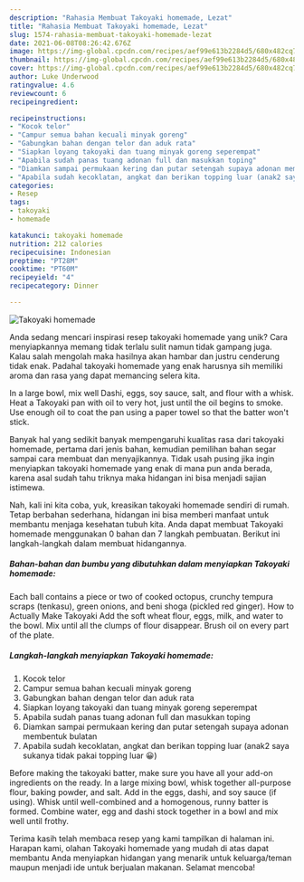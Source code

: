 ```yaml
---
description: "Rahasia Membuat Takoyaki homemade, Lezat"
title: "Rahasia Membuat Takoyaki homemade, Lezat"
slug: 1574-rahasia-membuat-takoyaki-homemade-lezat
date: 2021-06-08T08:26:42.676Z
image: https://img-global.cpcdn.com/recipes/aef99e613b2284d5/680x482cq70/takoyaki-homemade-foto-resep-utama.jpg
thumbnail: https://img-global.cpcdn.com/recipes/aef99e613b2284d5/680x482cq70/takoyaki-homemade-foto-resep-utama.jpg
cover: https://img-global.cpcdn.com/recipes/aef99e613b2284d5/680x482cq70/takoyaki-homemade-foto-resep-utama.jpg
author: Luke Underwood
ratingvalue: 4.6
reviewcount: 6
recipeingredient:

recipeinstructions:
- "Kocok telor"
- "Campur semua bahan kecuali minyak goreng"
- "Gabungkan bahan dengan telor dan aduk rata"
- "Siapkan loyang takoyaki dan tuang minyak goreng seperempat"
- "Apabila sudah panas tuang adonan full dan masukkan toping"
- "Diamkan sampai permukaan kering dan putar setengah supaya adonan membentuk bulatan"
- "Apabila sudah kecoklatan, angkat dan berikan topping luar (anak2 saya sukanya tidak pakai topping luar 😀)"
categories:
- Resep
tags:
- takoyaki
- homemade

katakunci: takoyaki homemade 
nutrition: 212 calories
recipecuisine: Indonesian
preptime: "PT28M"
cooktime: "PT60M"
recipeyield: "4"
recipecategory: Dinner

---
```



![Takoyaki homemade](https://img-global.cpcdn.com/recipes/aef99e613b2284d5/680x482cq70/takoyaki-homemade-foto-resep-utama.jpg)

Anda sedang mencari inspirasi resep takoyaki homemade yang unik? Cara menyiapkannya memang tidak terlalu sulit namun tidak gampang juga. Kalau salah mengolah maka hasilnya akan hambar dan justru cenderung tidak enak. Padahal takoyaki homemade yang enak harusnya sih memiliki aroma dan rasa yang dapat memancing selera kita.

In a large bowl, mix well Dashi, eggs, soy sauce, salt, and flour with a whisk. Heat a Takoyaki pan with oil to very hot, just until the oil begins to smoke. Use enough oil to coat the pan using a paper towel so that the batter won&#39;t stick.

Banyak hal yang sedikit banyak mempengaruhi kualitas rasa dari takoyaki homemade, pertama dari jenis bahan, kemudian pemilihan bahan segar sampai cara membuat dan menyajikannya. Tidak usah pusing jika ingin menyiapkan takoyaki homemade yang enak di mana pun anda berada, karena asal sudah tahu triknya maka hidangan ini bisa menjadi sajian istimewa.


Nah, kali ini kita coba, yuk, kreasikan takoyaki homemade sendiri di rumah. Tetap berbahan sederhana, hidangan ini bisa memberi manfaat untuk membantu menjaga kesehatan tubuh kita. Anda dapat membuat Takoyaki homemade menggunakan 0 bahan dan 7 langkah pembuatan. Berikut ini langkah-langkah dalam membuat hidangannya.

<!--inarticleads1-->

##### Bahan-bahan dan bumbu yang dibutuhkan dalam menyiapkan Takoyaki homemade:



Each ball contains a piece or two of cooked octopus, crunchy tempura scraps (tenkasu), green onions, and beni shoga (pickled red ginger). How to Actually Make Takoyaki Add the soft wheat flour, eggs, milk, and water to the bowl. Mix until all the clumps of flour disappear. Brush oil on every part of the plate. 

<!--inarticleads2-->

##### Langkah-langkah menyiapkan Takoyaki homemade:

1. Kocok telor
1. Campur semua bahan kecuali minyak goreng
1. Gabungkan bahan dengan telor dan aduk rata
1. Siapkan loyang takoyaki dan tuang minyak goreng seperempat
1. Apabila sudah panas tuang adonan full dan masukkan toping
1. Diamkan sampai permukaan kering dan putar setengah supaya adonan membentuk bulatan
1. Apabila sudah kecoklatan, angkat dan berikan topping luar (anak2 saya sukanya tidak pakai topping luar 😀)


Before making the takoyaki batter, make sure you have all your add-on ingredients on the ready. In a large mixing bowl, whisk together all-purpose flour, baking powder, and salt. Add in the eggs, dashi, and soy sauce (if using). Whisk until well-combined and a homogenous, runny batter is formed. Combine water, egg and dashi stock together in a bowl and mix well until frothy. 

Terima kasih telah membaca resep yang kami tampilkan di halaman ini. Harapan kami, olahan Takoyaki homemade yang mudah di atas dapat membantu Anda menyiapkan hidangan yang menarik untuk keluarga/teman maupun menjadi ide untuk berjualan makanan. Selamat mencoba!
